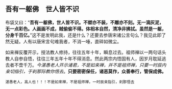##  吾有一躯佛　世人皆不识

布袋又曰：“**吾有一躯佛，世人皆不识。不塑亦不装，不雕亦不刻。无一滴灰泥，无一点彩色。人画画不成，贼偷偷不得。体相本自然，清净非拂拭。虽然是一躯，分身千百亿。**”这不是发明此我，还是什么？还要去参唐宋诸公言句么？我见此即了然无疑。人有以唐宋言句难我者，不消一唾，直碎如微尘。

如来禅反覆开示，授法教人修持，往往五年十年，瞬息过去。祖师禅以一两句话头教人自参自悟，往往三年五年十年不得消息。然此两宗内悟固有人，因岁月耽延逃去者不啻千万。*今湛愚老人开示诸君，不是如来禅，并不是祖师禅，只要一时辰内亲切指引，于刹那际教你悟去*。**只要密密保任，诸恶莫作，众善奉行，管保成佛。**

```yang
湛愚老人，高人也！！！不是如来禅，不是祖师禅，一时辰亲指引，刹那悟去
```
